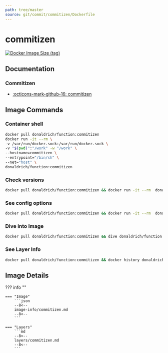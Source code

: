 ```yaml
---
path: tree/master
source: git/commit/commitizen/Dockerfile
---
```


# commitizen

[![Docker Image Size (tag)](https://img.shields.io/docker/image-size/donaldrich/function/commitizen?color=blue&label=donaldrich/function:commitizen&logo=docker&style=flat-square)](https://hub.docker.com/r/donaldrich/function/commitizen)

## Documentation

### Commitizen

- [:octicons-mark-github-16: commitizen](https://github.com/commitizen)

## Image Commands

### Container shell

```sh
docker pull donaldrich/function:commitizen
docker run -it --rm \
-v /var/run/docker.sock:/var/run/docker.sock \
-v "$(pwd)":"/work" -w "/work" \
--hostname=commitizen \
--entrypoint="/bin/sh" \
--net="host" \
donaldrich/function:commitizen
```

### Check versions

```sh
docker pull donaldrich/function:commitizen && docker run -it --rm  donaldrich/function:commitizen validate
```

### See config options

```sh
docker pull donaldrich/function:commitizen && docker run -it --rm  donaldrich/function:commitizen help
```

### Dive into Image

```sh
docker pull donaldrich/function:commitizen && dive donaldrich/function:commitizen
```

### See Layer Info

```sh
docker pull donaldrich/function:commitizen && docker history donaldrich/function:commitizen
```

## Image Details

??? info ""

    === "Image"
        ```json
        --8<--
        image-info/commitizen.md
        --8<--
        ```

    === "Layers"
        ```md
        --8<--
        layers/commitizen.md
        --8<--
        ```
